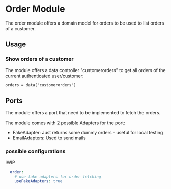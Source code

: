 # Order Module

The order module offers a domain model for orders to be used to list orders of a customer.

## Usage

### Show orders of a customer
The module offers a data controller "customerorders" to get all orders of the current authenticated user/customer:

`orders = data("customerorders")`

## Ports
The module offers a port that need to be implemented to fetch the orders.

The module comes with 2 possible Adapters for the port:
* FakeAdapter: Just returns some dummy orders - useful for local testing
* EmailAdapters: Used to send mails

### possible configurations

!WIP

```yaml
  order:
    # use fake adapters for order fetching
    useFakeAdapters: true
```
